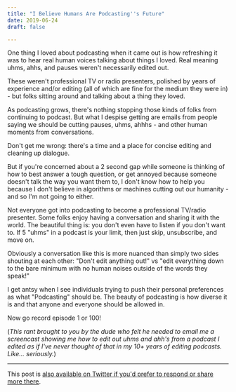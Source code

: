 ```yaml
---
title: "I Believe Humans Are Podcasting''s Future"
date: 2019-06-24
draft: false

---
```


One thing I loved about podcasting when it came out is how refreshing it was to hear real human voices talking about things I loved. Real meaning uhms, ahhs, and pauses weren't necessarily edited out.

These weren't professional TV or radio presenters, polished by years of experience and/or editing (all of which are fine for the medium they were in) - but folks sitting around and talking about a thing they loved.

As podcasting grows, there's nothing stopping those kinds of folks from continuing to podcast. But what I despise getting are emails from people saying we should be cutting pauses, uhms, ahhhs - and other human moments from conversations.

Don't get me wrong: there's a time and a place for concise editing and cleaning up dialogue.

But if you're concerned about a 2 second gap while someone is thinking of how to best answer a tough question, or get annoyed because someone doesn't talk the way you want them to, I don't know how to help you because I don't believe in algorithms or machines cutting out our humanity - and so I'm not going to either.

Not everyone got into podcasting to become a professional TV/radio presenter. Some folks enjoy having a conversation and sharing it with the world. The beautiful thing is: you don't even have to listen if you don't want to. If 5 "uhms" in a podcast is your limit, then just skip, unsubscribe, and move on.

Obviously a conversation like this is more nuanced than simply two sides shouting at each other: "Don't edit anything out!" vs "edit everything down to the bare minimum with no human noises outside of the words they speak!"

I get antsy when I see individuals trying to push their personal preferences as what "Podcasting" should be. The beauty of podcasting is how diverse it is and that anyone and everyone should be allowed in.

Now go record episode 1 or 100!

(_This rant brought to you by the dude who felt he needed to email me a screencast showing me how to edit out uhms and ahh's from a podcast I edited as if I've never thought of that in my 10+ years of editing podcasts. Like... seriously._)

* * *

This post is [also available on Twitter if you'd prefer to respond or share more there](https://twitter.com/iChris/status/1143227564971814919).
